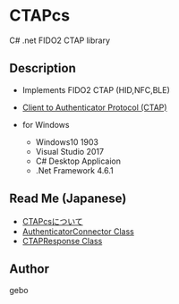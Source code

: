 # CTAPcs
C# .net FIDO2 CTAP library

## Description
- Implements FIDO2 CTAP (HID,NFC,BLE)
- [Client to Authenticator Protocol (CTAP)](https://fidoalliance.org/specs/fido-v2.0-ps-20190130/fido-client-to-authenticator-protocol-v2.0-ps-20190130.html)

- for Windows
  - Windows10 1903
  - Visual Studio 2017
  - C# Desktop Applicaion
  - .Net Framework 4.6.1

## Read Me (Japanese)
- [CTAPcsについて](https://github.com/gebogebogebo/CTAPcs/blob/master/readme/CTAPcs_ReadMe_01.md)
- [AuthenticatorConnector Class](https://github.com/gebogebogebo/CTAPcs/blob/master/readme/CTAPcs_ReadMe_02.md)
- [CTAPResponse Class](https://github.com/gebogebogebo/CTAPcs/blob/master/readme/CTAPcs_ReadMe_04.md)

## Author
gebo
